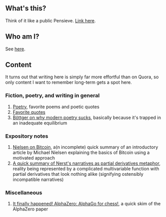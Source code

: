 ## What's this?

Think of it like a public Pensieve. [Link here](https://monastri.github.io/).

## Who am I? 

See [here](https://listsofnotes.quora.com/About-me-1).

## Content

It turns out that writing here is simply far more effortful than on Quora, so only content I want to remember long-term gets a spot here.

### Fiction, poetry, and writing in general

1. [Poetry](monastri.github.io/poetry.md), favorite poems and poetic quotes
2. [Favorite quotes](
        monastri.github.io/quotes.md
      )
2. [Böttger on why modern poetry sucks](https://github.com/monastri/monastri.github.io/blob/master/B%C3%B6ttger-why-modern-poetry-sucks), basically because it's trapped in an inadequate equilibrium

### Expository notes

1. [Nielsen on Bitcoin](https://github.com/monastri/monastri.github.io/blob/master/nielsen-on-bitcoin.md), a(n incomplete) 
quick summary of an introductory article by Michael Nielsen explaining the basics of Bitcoin using a motivated approach
2. [A quick summary of Nerst's narratives as partial derivatives metaphor](https://github.com/monastri/monastri.github.io/blob/master/nerst-narratives-as-derivatives.md), 
reality being represented by a complicated multivariable function with partial derivatives that look nothing alike 
(signifying ostensibly incompatible narratives)

### Miscellaneous

1. [It finally happened! AlphaZero: AlphaGo for chess!](https://github.com/monastri/monastri.github.io/blob/master/alphazero-alphago-for-chess.md), a quick skim of the AlphaZero paper 
